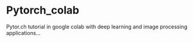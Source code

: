 # Pytorch_colab
Pytor.ch tutorial in google colab with deep learning and image processing applications...
